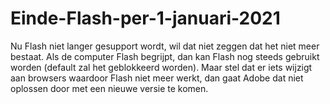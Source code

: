 # Einde-Flash-per-1-januari-2021
Nu Flash niet langer gesupport wordt, wil dat niet zeggen dat het niet meer bestaat. Als de computer Flash begrijpt, dan kan Flash nog steeds gebruikt worden (default zal het geblokkeerd worden). Maar stel dat er iets wijzigt aan browsers waardoor Flash niet meer werkt, dan gaat Adobe dat niet oplossen door met een nieuwe versie te komen.
